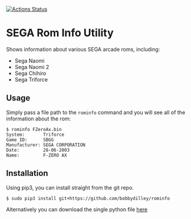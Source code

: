 [![Actions Status](https://github.com/bobbydilley/rominfo/workflows/build-python-app/badge.svg)](https://github.com/bobbydilley/rominfo/actions)

# SEGA Rom Info Utility

Shows information about various SEGA arcade roms, including:

- Sega Naomi
- Sega Naomi 2
- Sega Chihiro
- Sega Triforce

## Usage

Simply pass a file path to the `rominfo` command and you will see all of the information about the rom:

```
$ rominfo FZeroAx.bin 
System:       Triforce
Game ID:      SBGG
Manufacturer: SEGA CORPORATION
Date:         28-06-2003
Name:         F-ZERO AX
```

## Installation

Using pip3, you can install straight from the git repo.

```
$ sudo pip3 install git+https://github.com/bobbydilley/rominfo
```

Alternatively you can download the single python file [here](https://github.com/bobbydilley/rominfo/raw/master/rominfo)
